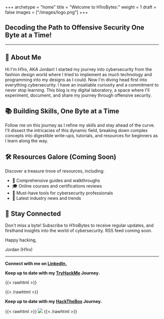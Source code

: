 +++
archetype = "home"
title = "Welcome to H1roBytes:"
weight = 1
draft = false
images = ["/images/logo.png"]
+++

## **Decoding the Path to Offensive Security One Byte at a Time!**

---

## 🚀 About Me

Hi I'm H1ro, AKA Jordan! I started my journey into cybersecurity from the fashion design world where I tried to implement as much technology and programming into my designs as I could. Now I'm diving head first into everything cybersecurity. I have an insatiable curiosity and a commitment to never stop learning. This blog is my digital laboratory, a space where I'll experiment, document, and share my journey through offensive security.

## 📚 Building Skills, One Byte at a Time

Follow me on this journey as I refine my skills and stay ahead of the curve. I'll dissect the intricacies of this dynamic field, breaking down complex concepts into digestible write-ups, tutorials, and resources for beginners as I learn along the way.

## 🛠️ Resources Galore (Coming Soon)

Discover a treasure trove of resources, including:

- 📖 Comprehensive guides and walkthroughs
- 🎓 Online courses and certifications reviews
- 🧰 Must-have tools for cybersecurity professionals
- 📰 Latest industry news and trends

## 🚀 Stay Connected

Don't miss a byte! Subscribe to H1roBytes to receive regular updates, and firsthand insights into the world of cybersecurity. RSS feed coming soon. 

Happy hacking,

Jordan (H1ro)

---

**Connect with me on [LinkedIn.](https://www.linkedin.com/in/jordandarrah/)**

**Keep up to date with my [TryHackMe](https://tryhackme.com/p/Jordarrah) Journey.**

{{< rawhtml >}}
<script src="https://tryhackme.com/badge/494270"></script>
 {{< /rawhtml >}}

**Keep up to date with my [HackTheBox](https://app.hackthebox.com/profile/647719) Journey.**

{{< rawhtml >}}
<img src="https://www.hackthebox.eu/badge/image/647719" class="left"></img>
 {{< /rawhtml >}}

